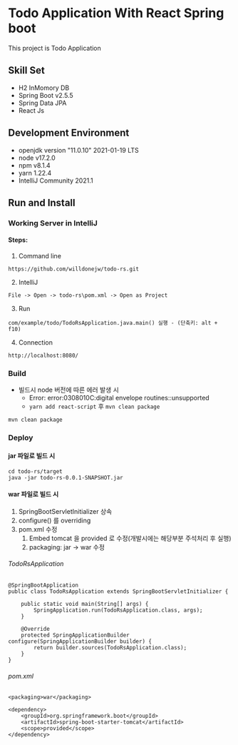 # Todo Application With React Spring boot

This project is Todo Application


## Skill Set
* H2 InMomory DB
* Spring Boot v2.5.5
* Spring Data JPA
* React Js

## Development Environment
* openjdk version "11.0.10" 2021-01-19 LTS
* node v17.2.0
* npm v8.1.4
* yarn 1.22.4
* IntelliJ Community 2021.1

## Run and Install

[comment]: <> (### Working Backend Server in IntelliJ)
### Working Server in IntelliJ

#### Steps:

1) Command line
```
https://github.com/willdonejw/todo-rs.git
```
2) IntelliJ
```
File -> Open -> todo-rs\pom.xml -> Open as Project
```
3) Run
```
com/example/todo/TodoRsApplication.java.main() 실행 - (단축키: alt + f10)
```

4) Connection
```
http://localhost:8080/
```

[comment]: <> (### Working Frontend Server in vscode)

[comment]: <> (#### Steps:)

[comment]: <> (1&#41; vscode)

[comment]: <> (```)

[comment]: <> (File -> Open Folders -> todo-rs\ui 선택)

[comment]: <> (```)

[comment]: <> (2&#41; command)

[comment]: <> (* ctrl + `: vscode bash 실행)

[comment]: <> (```)

[comment]: <> (npm install)

[comment]: <> (yarn start)

[comment]: <> (```)

### Build
* 빌드시 node 버전에 따른 에러 발생 시
  * Error: error:0308010C:digital envelope routines::unsupported
  * `yarn add react-script` 후 `mvn clean package`
```
mvn clean package
```

### Deploy

#### jar 파일로 빌드 시
```
cd todo-rs/target
java -jar todo-rs-0.0.1-SNAPSHOT.jar
```

#### war 파일로 빌드 시

1. SpringBootServletInitializer 상속
2. configure() 를 overriding
3. pom.xml 수정
   1. Embed tomcat 을 provided 로 수정(개발시에는 해당부분 주석처리 후 실행)
   2. packaging: jar -> war 수정
  
###### TodoRsApplication
```
@SpringBootApplication
public class TodoRsApplication extends SpringBootServletInitializer {

	public static void main(String[] args) {
		SpringApplication.run(TodoRsApplication.class, args);
	}

	@Override
	protected SpringApplicationBuilder configure(SpringApplicationBuilder builder) {
		return builder.sources(TodoRsApplication.class);
	}
}
```

###### pom.xml
```
<packaging>war</packaging>

<dependency>
    <groupId>org.springframework.boot</groupId>
    <artifactId>spring-boot-starter-tomcat</artifactId>
    <scope>provided</scope>
</dependency>
```